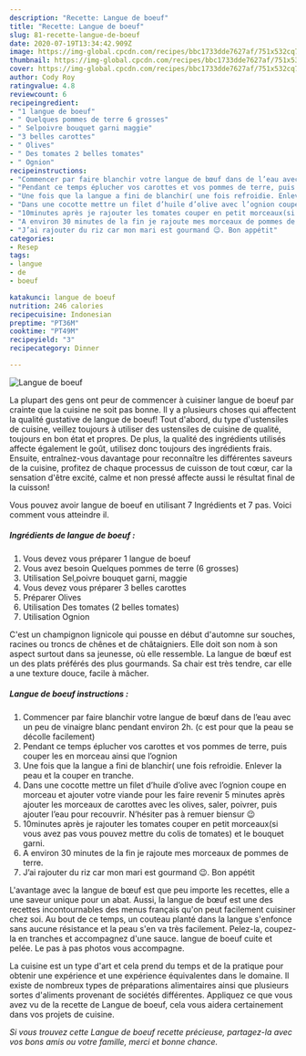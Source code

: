 ```yaml
---
description: "Recette: Langue de boeuf"
title: "Recette: Langue de boeuf"
slug: 81-recette-langue-de-boeuf
date: 2020-07-19T13:34:42.909Z
image: https://img-global.cpcdn.com/recipes/bbc1733dde7627af/751x532cq70/langue-de-boeuf-photo-principale-de-la-recette.jpg
thumbnail: https://img-global.cpcdn.com/recipes/bbc1733dde7627af/751x532cq70/langue-de-boeuf-photo-principale-de-la-recette.jpg
cover: https://img-global.cpcdn.com/recipes/bbc1733dde7627af/751x532cq70/langue-de-boeuf-photo-principale-de-la-recette.jpg
author: Cody Roy
ratingvalue: 4.8
reviewcount: 6
recipeingredient:
- "1 langue de boeuf"
- " Quelques pommes de terre 6 grosses"
- " Selpoivre bouquet garni maggie"
- "3 belles carottes"
- " Olives"
- " Des tomates 2 belles tomates"
- " Ognion"
recipeinstructions:
- "Commencer par faire blanchir votre langue de bœuf dans de l’eau avec un peu de vinaigre blanc pendant environ 2h. (c est pour que la peau se décolle facilement)"
- "Pendant ce temps éplucher vos carottes et vos pommes de terre, puis couper les en morceau ainsi que l’ognion"
- "Une fois que la langue a fini de blanchir( une fois refroidie. Enlever la peau et la couper en tranche."
- "Dans une cocotte mettre un filet d’huile d’olive avec l’ognion coupe en morceau et ajouter votre viande pour les faire revenir 5 minutes après ajouter les morceaux de carottes avec les olives, saler, poivrer, puis ajouter l’eau pour recouvrir. N’hésiter pas à remuer biensur 😉"
- "10minutes après je rajouter les tomates couper en petit morceaux(si vous avez pas vous pouvez mettre du colis de tomates) et le bouquet garni."
- "A environ 30 minutes de la fin je rajoute mes morceaux de pommes de terre."
- "J’ai rajouter du riz car mon mari est gourmand 😉. Bon appétit"
categories:
- Resep
tags:
- langue
- de
- boeuf

katakunci: langue de boeuf 
nutrition: 246 calories
recipecuisine: Indonesian
preptime: "PT36M"
cooktime: "PT49M"
recipeyield: "3"
recipecategory: Dinner

---
```



![Langue de boeuf](https://img-global.cpcdn.com/recipes/bbc1733dde7627af/751x532cq70/langue-de-boeuf-photo-principale-de-la-recette.jpg)

La plupart des gens ont peur de commencer à cuisiner langue de boeuf par crainte que la cuisine ne soit pas bonne. Il y a plusieurs choses qui affectent la qualité gustative de langue de boeuf! Tout d'abord, du type d'ustensiles de cuisine, veillez toujours à utiliser des ustensiles de cuisine de qualité, toujours en bon état et propres. De plus, la qualité des ingrédients utilisés affecte également le goût, utilisez donc toujours des ingrédients frais. Ensuite, entraînez-vous davantage pour reconnaître les différentes saveurs de la cuisine, profitez de chaque processus de cuisson de tout cœur, car la sensation d'être excité, calme et non pressé affecte aussi le résultat final de la cuisson!

<!--inarticleads1-->

Vous pouvez avoir langue de boeuf en utilisant 7 Ingrédients et 7 pas. Voici comment vous atteindre il.

##### Ingrédients de langue de boeuf :

1. Vous devez vous préparer 1 langue de boeuf
1. Vous avez besoin  Quelques pommes de terre (6 grosses)
1. Utilisation  Sel,poivre bouquet garni, maggie
1. Vous devez vous préparer 3 belles carottes
1. Préparer  Olives
1. Utilisation  Des tomates (2 belles tomates)
1. Utilisation  Ognion


C&#39;est un champignon lignicole qui pousse en début d&#39;automne sur souches, racines ou troncs de chênes et de châtaigniers. Elle doit son nom à son aspect surtout dans sa jeunesse, où elle ressemble. La langue de bœuf est un des plats préférés des plus gourmands. Sa chair est très tendre, car elle a une texture douce, facile à mâcher. 

<!--inarticleads2-->

##### Langue de boeuf instructions :

1. Commencer par faire blanchir votre langue de bœuf dans de l’eau avec un peu de vinaigre blanc pendant environ 2h. (c est pour que la peau se décolle facilement)
1. Pendant ce temps éplucher vos carottes et vos pommes de terre, puis couper les en morceau ainsi que l’ognion
1. Une fois que la langue a fini de blanchir( une fois refroidie. Enlever la peau et la couper en tranche.
1. Dans une cocotte mettre un filet d’huile d’olive avec l’ognion coupe en morceau et ajouter votre viande pour les faire revenir 5 minutes après ajouter les morceaux de carottes avec les olives, saler, poivrer, puis ajouter l’eau pour recouvrir. N’hésiter pas à remuer biensur 😉
1. 10minutes après je rajouter les tomates couper en petit morceaux(si vous avez pas vous pouvez mettre du colis de tomates) et le bouquet garni.
1. A environ 30 minutes de la fin je rajoute mes morceaux de pommes de terre.
1. J’ai rajouter du riz car mon mari est gourmand 😉. Bon appétit


L&#39;avantage avec la langue de bœuf est que peu importe les recettes, elle a une saveur unique pour un abat. Aussi, la langue de bœuf est une des recettes incontournables des menus français qu&#39;on peut facilement cuisiner chez soi. Au bout de ce temps, un couteau planté dans la langue s&#39;enfonce sans aucune résistance et la peau s&#39;en va très facilement. Pelez-la, coupez-la en tranches et accompagnez d&#39;une sauce. langue de boeuf cuite et pelée. Le pas à pas photos vous accompagne. 

<!--inarticleads1-->

<p>
La cuisine est un type d'art et cela prend du temps et de la pratique pour obtenir une expérience et une expérience équivalentes dans le domaine. Il existe de nombreux types de préparations alimentaires ainsi que plusieurs sortes d'aliments provenant de sociétés différentes. Appliquez ce que vous avez vu de la recette de Langue de boeuf, cela vous aidera certainement dans vos projets de cuisine.
</p>

<p>
<i>Si vous trouvez cette Langue de boeuf recette précieuse, partagez-la avec vos bons amis ou votre famille, merci et bonne chance.</i>
</p>
